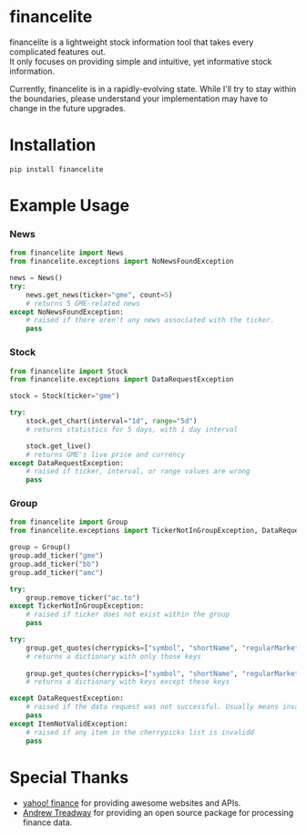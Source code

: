 # financelite
financelite is a lightweight stock information tool that takes every complicated features out.  
It only focuses on providing simple and intuitive, yet informative stock information.  

Currently, financelite is in a rapidly-evolving state. While I'll try to stay within the boundaries,
please understand your implementation may have to change in the future upgrades.

# Installation
`pip install financelite`

# Example Usage
### News
```python
from financelite import News
from financelite.exceptions import NoNewsFoundException

news = News()
try:
    news.get_news(ticker="gme", count=5)
    # returns 5 GME-related news
except NoNewsFoundException:
    # raised if there aren't any news associated with the ticker.
    pass
```
### Stock
```python
from financelite import Stock
from financelite.exceptions import DataRequestException

stock = Stock(ticker="gme")

try:
    stock.get_chart(interval="1d", range="5d")
    # returns statistics for 5 days, with 1 day interval

    stock.get_live()
    # returns GME's live price and currency
except DataRequestException:
    # raised if ticker, interval, or range values are wrong
    pass
```
### Group
```python
from financelite import Group
from financelite.exceptions import TickerNotInGroupException, DataRequestException, ItemNotValidException

group = Group()
group.add_ticker("gme")
group.add_ticker("bb")
group.add_ticker("amc")

try: 
    group.remove_ticker("ac.to")
except TickerNotInGroupException:
    # raised if ticker does not exist within the group
    pass

try:
    group.get_quotes(cherrypicks=["symbol", "shortName", "regularMarketPrice"])
    # returns a dictionary with only those keys
    
    group.get_quotes(cherrypicks=["symbol", "shortName", "regularMarketPrice"], exclude=True)
    # returns a dictionary with keys except these keys

except DataRequestException:
    # raised if the data request was not successful. Usually means invalid ticker.
    pass
except ItemNotValidException:
    # raised if any item in the cherrypicks list is invalidd
    pass
```


# Special Thanks
* [yahoo! finance](https://finance.yahoo.com/) for providing awesome websites and APIs.
* [Andrew Treadway](https://github.com/atreadw1492) for providing an open source package for processing finance data.